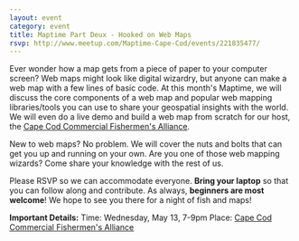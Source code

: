 ```yaml
---
layout: event
category: event
title: Maptime Part Deux - Hooked on Web Maps
rsvp: http://www.meetup.com/Maptime-Cape-Cod/events/221835477/
---
```


Ever wonder how a map gets from a piece of paper to your computer screen? Web maps might look like digital wizardry, but anyone can make a web map with a few lines of basic code. At this month's Maptime, we will discuss the core components of a web map and popular web mapping libraries/tools you can use to share your geospatial insights with the world. We will even do a live demo and build a web map from scratch for our host, the [Cape Cod Commercial Fishermen's Alliance](http://capecodfishermen.org).

New to web maps? No problem. We will cover the nuts and bolts that can get you up and running on your own. Are you one of those web mapping wizards? Come share your knowledge with the rest of us.

Please RSVP so we can accommodate everyone. **Bring your laptop** so that you can follow along and contribute. As always, **beginners are most welcome**! We hope to see you there for a night of fish and maps!

**Important Details:**
Time: Wednesday, May 13, 7-9pm
Place: [Cape Cod Commercial Fishermen's Alliance](https://www.google.com/maps/place/Cape+Cod+Commercial+Fishermen's+Alliance/@41.68257,-69.991526,17z/data=!3m1!4b1!4m2!3m1!1s0x89fb14abfa69e415:0xcebb0161c4ba3911)

